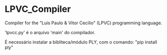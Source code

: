 # LPVC_Compiler
Compiler for the "Luis Paulo & Vitor Cecilio" (LPVC) programming language.

'lpvcc.py' é o arquivo 'main' do compilador.

É necessário instalar a bibliteca/módulo PLY, com o comando: "pip install ply"